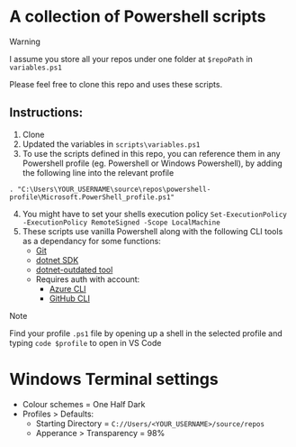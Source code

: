 # A collection of Powershell scripts

> [!WARNING]
> I assume you store all your repos under one folder at `$repoPath` in `variables.ps1`

Please feel free to clone this repo and uses these scripts.

## Instructions:
1. Clone
2. Updated the variables in `scripts\variables.ps1`
3. To use the scripts defined in this repo, you can reference them in any Powershell profile (eg. Powershell or Windows Powershell), by adding the following line into the relevant profile
```
. "C:\Users\YOUR_USERNAME\source\repos\powershell-profile\Microsoft.PowerShell_profile.ps1"
```
4. You might have to set your shells execution policy `Set-ExecutionPolicy -ExecutionPolicy RemoteSigned -Scope LocalMachine`
5. These scripts use vanilla Powershell along with the following CLI tools as a dependancy for some functions:
    * [Git](https://git-scm.com/)
    * [dotnet SDK](https://dotnet.microsoft.com/en-us/download)
    * [dotnet-outdated tool](https://github.com/dotnet-outdated/dotnet-outdated)
    * Requires auth with account:
        * [Azure CLI](https://learn.microsoft.com/en-us/cli/azure/)
        * [GitHub CLI](https://cli.github.com/)


> [!NOTE]
> Find your profile `.ps1` file by opening up a shell in the selected profile and typing `code $profile` to open in VS Code

# Windows Terminal settings
* Colour schemes = One Half Dark
* Profiles > Defaults:
    * Starting Directory = `C://Users/<YOUR_USERNAME>/source/repos`
    * Apperance > Transparency = 98%
